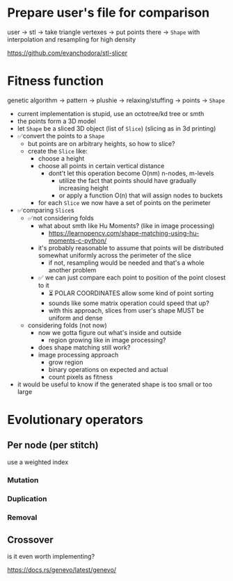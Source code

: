 # Prepare user's file for comparison

user
-> stl
-> take triangle vertexes
-> put points there
-> `Shape` with interpolation and resampling for high density

https://github.com/evanchodora/stl-slicer


# Fitness function

genetic algorithm
-> pattern
-> plushie
-> relaxing/stuffing
-> points
-> `Shape`

- current implementation is stupid, use an octotree/kd tree or smth
- the points form a 3D model
- let `Shape` be a sliced 3D object (list of `Slice`) (slicing as in 3d printing)
- ✅convert the points to a `Shape`
  - but points are on arbitrary heights, so how to slice?
  - create the `Slice` like:
    - choose a height
    - choose all points in certain vertical distance
      - dont't let this operation become O(nm) n-nodes, m-levels
        - utilize the fact that points should have gradually increasing height
        - or apply a function O(n) that will assign nodes to buckets
    - for each `Slice` we now have a set of points on the perimeter
- ✅comparing `Slice`s
  - ✅not considering folds
    - what about smth like Hu Moments? (like in image processing)
      - https://learnopencv.com/shape-matching-using-hu-moments-c-python/
    - it's probably reasonable to assume that points will be distributed somewhat uniformly across the perimeter of the slice
      - if not, resampling would be needed and that's a whole another problem
    - ✅ we can just compare each point to position of the point closest to it
      - ⏳ POLAR COORDINATES allow some kind of point sorting
      - sounds like some matrix operation could speed that up?
      - with this approach, slices from user's shape MUST be uniform and dense
  - considering folds (not now)
    - now we gotta figure out what's inside and outside
      - region growing like in image processing?
    - does shape matching still work?
    - image processing approach
      - grow region
      - binary operations on expected and actual
      - count pixels as fitness
- it would be useful to know if the generated shape is too small or too large

# Evolutionary operators
## Per node (per stitch)
use a weighted index

### Mutation

### Duplication

### Removal

## Crossover
is it even worth implementing?



https://docs.rs/genevo/latest/genevo/
